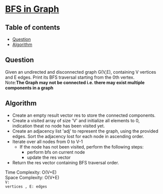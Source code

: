 # [BFS in Graph](https://www.codingninjas.com/studio/problems/bfs-in-graph_8230763?challengeSlug=striver-sde-challenge&leftPanelTab=0)

## Table of contents

- [Question](#question)
- [Algorithm](#algorithm)

## Question
Given an undirected and disconnected graph G(V,E), containing V vertices and E edges. Print its BFS traversal starting from the 0th vertex.</br>
Note:<strong>The Graph may not be connected i.e. there may exist multiple components in a graph</strong>

## Algorithm
- Create an empty result vector res to store the connected components.
- Create a visited array of size 'V' and initialize all elements to 0, indication theat no node has been visited yet.
- Create an adjacency list 'adj' to represent the graph, using the provided edges. Sort the adjacency lost for each node in ascending order.
- Iterate over all nodes from 0 to V-1
    - If the node has not been visited, perform the following steps:
        - perform bfs on current node
        - update the res vector
- Return the res vector containing BFS traversal order.

Time Complexity: O(V+E)</br>
Space Complexity: O(V+E) </br>
<code>V: vertices , E: edges </code>